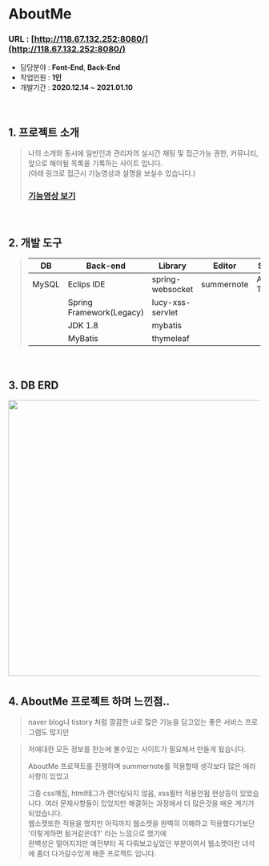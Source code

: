 # AboutMe

### URL : [http://118.67.132.252:8080/](http://118.67.132.252:8080/)


- 담당분야 : **Font-End**, **Back-End**
- 작업인원 : **1인**
- 개발기간 : **2020.12.14 ~ 2021.01.10**
　   
   
　   
## 1. 프로젝트 소개
> 나의 소개와 동시에 일반인과 관리자의 실시간 채팅 및 접근가능 권한, 커뮤니티, 앞으로 해야될 목록을 기록하는 사이트 입니다.
> 　   
> (아래 링크로 접근시 기능영상과 설명을 보실수 있습니다.)
> ### [기능영상 보기](http://118.67.132.252:8080/pj/aboutMeTag)

　   
## 2. 개발 도구
> | DB        | Back-end           |Library                | Editor        |Server         |
> | --------- | ------------------ |-----------------------|---------------|---------------|
> | MySQL     | Eclips IDE         | spring-websocket      | summernote    |Apache Tomcat  |
> |           | Spring Framework(Legacy)  |lucy-xss-servlet|               |               |
> |           | JDK 1.8            | mybatis               |               |               |
> |           | MyBatis            | thymeleaf             |               |               |
　   
    
## 3. DB ERD
<img src="https://user-images.githubusercontent.com/65270811/107307894-f3bb2b80-6aca-11eb-9d86-0b702fae9bad.png" width="1000" height="550">
　   
  
## 4. AboutMe 프로젝트 하며 느낀점..   
> naver blog나 tistory 처럼 깔끔한 ui로 많은 기능을 담고있는 좋은 서비스 프로그램도 많지만   
   
> 저에대한 모든 정보를 한눈에 볼수있는 사이트가 필요해서 만들게 됬습니다.   
>    
> AboutMe 프로젝트를 진행하며 summernote를 적용할때 생각보다 많은 에러사항이 있었고    
>    
> 그중 css깨짐, html태그가 랜더링되지 않음, xss필터 적용안됨 현상등이 있었습니다.
> 여러 문제사항들이 있었지만 해결하는 과정에서 더 많은것을 배운 계기가 되었습니다.   
> 웹소켓또한 적용을 했지만 아직까지 웹소켓을 완벽히 이해하고 적용했다기보단 '이렇게하면 될거같은데?' 라는 느낌으로 했기에   
> 완벽성은 떨어지지만 예전부터 꼭 다뤄보고싶었던 부분이여서 웹소켓이란 녀석에 좀더 다가갈수있게 해준 프로젝트 입니다.   



